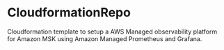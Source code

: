 # CloudformationRepo
Cloudformation template to setup a AWS Managed observability platform for Amazon MSK using Amazon Managed Prometheus and Grafana.


